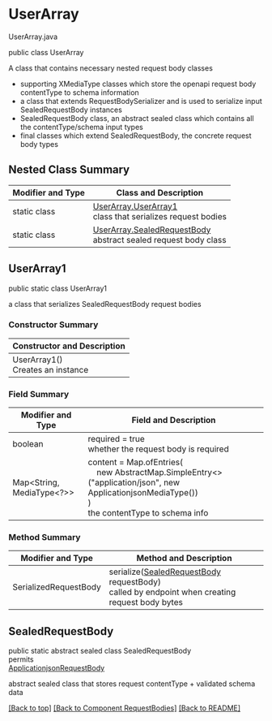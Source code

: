 # UserArray
UserArray.java

public class UserArray

A class that contains necessary nested request body classes
- supporting XMediaType classes which store the openapi request body contentType to schema information
- a class that extends RequestBodySerializer and is used to serialize input SealedRequestBody instances
- SealedRequestBody class, an abstract sealed class which contains all the contentType/schema input types
- final classes which extend SealedRequestBody, the concrete request body types

## Nested Class Summary
| Modifier and Type | Class and Description |
| ----------------- | --------------------- |
| static class | [UserArray.UserArray1](#userarray1)<br> class that serializes request bodies |
| static class | [UserArray.SealedRequestBody](#sealedrequestbody)<br> abstract sealed request body class |

## UserArray1
public static class UserArray1<br>

a class that serializes SealedRequestBody request bodies

### Constructor Summary
| Constructor and Description |
| --------------------------- |
| UserArray1()<br>Creates an instance |

### Field Summary
| Modifier and Type | Field and Description |
| ----------------- | --------------------- |
| boolean | required = true<br>whether the request body is required |
| Map<String, MediaType<?>> | content =  Map.ofEntries(<br>&nbsp;&nbsp;&nbsp;&nbsp;new AbstractMap.SimpleEntry<>("application/json", new ApplicationjsonMediaType())<br>)<br>the contentType to schema info |

### Method Summary
| Modifier and Type | Method and Description |
| ----------------- | ---------------------- |
| SerializedRequestBody | serialize([SealedRequestBody](#sealedrequestbody) requestBody)<br>called by endpoint when creating request body bytes |

## SealedRequestBody
public static abstract sealed class SealedRequestBody<br>
permits<br>
[ApplicationjsonRequestBody]()

abstract sealed class that stores request contentType + validated schema data


[[Back to top]](#top) [[Back to Component RequestBodies]](../../../README.md#Component-RequestBodies) [[Back to README]](../../../README.md)
